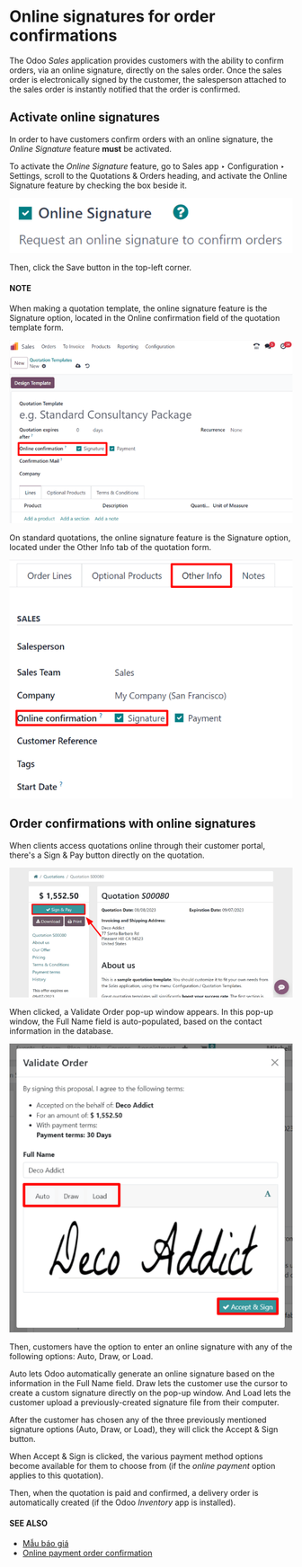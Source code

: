 # Online signatures for order confirmations

The Odoo *Sales* application provides customers with the ability to confirm orders, via an online
signature, directly on the sales order. Once the sales order is electronically signed by the
customer, the salesperson attached to the sales order is instantly notified that the order is
confirmed.

## Activate online signatures

In order to have customers confirm orders with an online signature, the *Online Signature* feature
**must** be activated.

To activate the *Online Signature* feature, go to Sales app ‣ Configuration ‣
Settings, scroll to the Quotations & Orders heading, and activate the
Online Signature feature by checking the box beside it.

![The Online Signature feature option in the Settings of the Odoo Sales application.](get_signature_to_validate/signature-setting.png)

Then, click the Save button in the top-left corner.

#### NOTE
When making a quotation template, the online signature feature is the Signature
option, located in the Online confirmation field of the quotation template form.

![The Online confirmation signature option found on every quotation template in Odoo.](get_signature_to_validate/signature-feature-quotation-template.png)

On standard quotations, the online signature feature is the Signature option, located
under the Other Info tab of the quotation form.

![The online signature feature option in the Other Info tab of a quotation form in Odoo.](get_signature_to_validate/signature-other-info-tab.png)

## Order confirmations with online signatures

When clients access quotations online through their customer portal, there's a Sign &
Pay button directly on the quotation.

![The Sign and Pay button present on online quotations in Odoo Sales.](get_signature_to_validate/sign-and-pay-button.png)

When clicked, a Validate Order pop-up window appears. In this pop-up window, the
Full Name field is auto-populated, based on the contact information in the database.

![The Validate Order pop-up window for online signatures in Odoo Sales.](get_signature_to_validate/validate-order-popup.png)

Then, customers have the option to enter an online signature with any of the following options:
Auto, Draw, or Load.

Auto lets Odoo automatically generate an online signature based on the information in
the Full Name field. Draw lets the customer use the cursor to create a
custom signature directly on the pop-up window. And Load lets the customer upload a
previously-created signature file from their computer.

After the customer has chosen any of the three previously mentioned signature options
(Auto, Draw, or Load), they will click the Accept &
Sign button.

When Accept & Sign is clicked, the various payment method options become available for
them to choose from (if the *online payment* option applies to this quotation).

Then, when the quotation is paid and confirmed, a delivery order is automatically created (if the
Odoo *Inventory* app is installed).

#### SEE ALSO
- [Mẫu báo giá](quote_template.md)
- [Online payment order confirmation](get_paid_to_validate.md)
